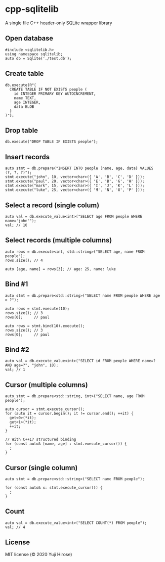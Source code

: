 cpp-sqlitelib
=============

A single file C++ header-only SQLite wrapper library

## Open database

    #include <sqlitelib.h>
    using namespace sqlitelib;
    auto db = Sqlite('./test.db');

## Create table

    db.execute(R"(
      CREATE TABLE IF NOT EXISTS people (
        id INTEGER PRIMARY KEY AUTOINCREMENT,
        name TEXT,
        age INTEGER,
        data BLOB
      )
    )");

## Drop table

    db.execute("DROP TABLE IF EXISTS people");

## Insert records

    auto stmt = db.prepare("INSERT INTO people (name, age, data) VALUES (?, ?, ?)");
    stmt.execute("john", 10, vector<char>({ 'A', 'B', 'C', 'D' }));
    stmt.execute("paul", 20, vector<char>({ 'E', 'B', 'G', 'H' }));
    stmt.execute("mark", 15, vector<char>({ 'I', 'J', 'K', 'L' }));
    stmt.execute("luke", 25, vector<char>({ 'M', 'N', 'O', 'P' }));

## Select a record (single colum)

    auto val = db.execute_value<int>("SELECT age FROM people WHERE name='john'");
    val; // 10

## Select records (multiple columns)

    auto rows = db.execute<int, std::string>("SELECT age, name FROM people");
    rows.size(); // 4

    auto [age, name] = rows[3]; // age: 25, name: luke

## Bind #1

    auto stmt = db.prepare<std::string>("SELECT name FROM people WHERE age > ?");

    auto rows = stmt.execute(10);
    rows.size(); // 3
    rows[0];     // paul

    auto rows = stmt.bind(10).execute();
    rows.size(); // 3
    rows[0];     // paul

## Bind #2

    auto val = db.execute_value<int>("SELECT id FROM people WHERE name=? AND age=?", "john", 10);
    val; // 1

## Cursor (multiple columns)

    auto stmt = db.prepare<std::string, int>("SELECT name, age FROM people");

    auto cursor = stmt.execute_cursor();
    for (auto it = cursor.begin(); it != cursor.end(); ++it) {
      get<0>(*it);
      get<1>(*it);
      ++it;
    }

    // With C++17 structured binding
    for (const auto& [name, age] : stmt.execute_cursor()) {
      ;
    }

## Cursor (single column)

    auto stmt = db.prepare<std::string>("SELECT name FROM people");

    for (const auto& x: stmt.execute_cursor()) {
      ;
    }

## Count

    auto val = db.execute_value<int>("SELECT COUNT(*) FROM people");
    val; // 4

License
-------

MIT license (© 2020 Yuji Hirose)
